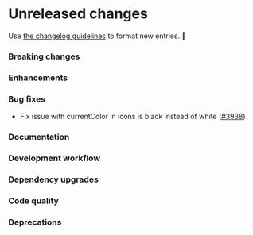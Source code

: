 # Unreleased changes

Use [the changelog guidelines](https://git.io/polaris-changelog-guidelines) to format new entries. 💜

### Breaking changes

### Enhancements

### Bug fixes

- Fix issue with currentColor in icons is black instead of white ([#3938](https://github.com/Shopify/polaris-react/pull/3938))

### Documentation

### Development workflow

### Dependency upgrades

### Code quality

### Deprecations
